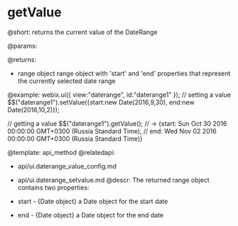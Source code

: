 getValue
=============


@short:
	returns the current value of the DateRange

@params:


@returns:

- range			object		range object with 'start' and 'end' properties that represent the currently selected date range


@example:
webix.ui({
    view:"daterange",
    id:"daterange1"
});
// setting a value
$$("daterange1").setValue({start:new Date(2016,9,30), end:new Date(2016,10,2)}); 

// getting a value
$$("daterange1").getValue(); 
// -> {start: Sun Oct 30 2016 00:00:00 GMT+0300 (Russia Standard Time), 
// end: Wed Nov 02 2016 00:00:00 GMT+0300 (Russia Standard Time)}

@template:	api_method
@relatedapi:
- api/ui.daterange_value_config.md
- api/ui.daterange_setvalue.md
@descr:
The returned range object contains two properties:

- start - {Date object} a Date object for the start date
- end - {Date object} a Date object for the end date
